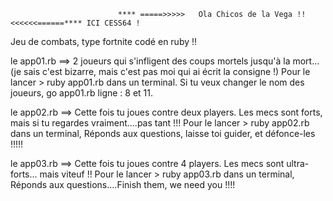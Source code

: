                             **** =====>>>>>   Ola Chicos de la Vega !!      <<<<<<======**** ICI CESS64 !

Jeu de combats, type fortnite codé en ruby !!

le app01.rb ==> 2 joueurs qui s'infligent des coups mortels jusqu'à la mort...(je sais c'est bizarre, mais c'est pas moi qui ai écrit la consigne !)
				Pour le lancer > ruby app01.rb  dans un terminal. Si tu veux changer le nom des joueurs, go app01.rb ligne : 8 et 11.

le app02.rb ==> Cette fois tu joues contre deux players. Les mecs sont forts, mais si tu regardes vraiment....pas tant !!!
                Pour le lancer > ruby app02.rb dans un terminal, Réponds aux questions, laisse toi guider, et défonce-les !!!!!

le app03.rb ==> Cette fois tu joues contre 4 players. Les mecs sont ultra-forts... mais viteuf !!
				Pour le lancer > ruby app03.rb dans un terminal, Réponds aux questions....Finish them, we need you !!!!
